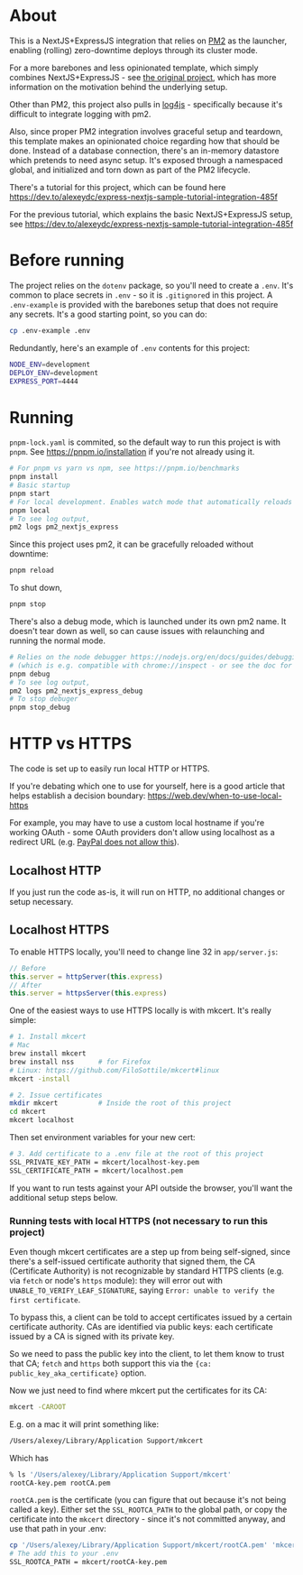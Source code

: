 # About
This is a NextJS+ExpressJS integration that relies on [PM2](https://pm2.keymetrics.io/) as the launcher, enabling (rolling) zero-downtime deploys through its cluster mode.

For a more barebones and less opinionated template, which simply combines NextJS+ExpressJS - see [the original project](https://github.com/alexey-dc/nextjs_express_template), which has more information on the motivation behind the underlying setup.

Other than PM2, this project also pulls in [log4js](https://www.npmjs.com/package/log4js) - specifically because it's difficult to integrate logging with pm2.

Also, since proper PM2 integration involves graceful setup and teardown, this template makes an opinionated choice regarding how that should be done. Instead of a database connection, there's an in-memory datastore which pretends to need async setup. It's exposed through a namespaced global, and initialized and torn down as part of the PM2 lifecycle.

There's a tutorial for this project, which can be found here https://dev.to/alexeydc/express-nextjs-sample-tutorial-integration-485f

For the previous tutorial, which explains the basic NextJS+ExpressJS setup, see https://dev.to/alexeydc/express-nextjs-sample-tutorial-integration-485f

# Before running
The project relies on the `dotenv` package, so you'll need to create a `.env`. It's common to place secrets in `.env` - so it is `.gitignore`d in this project. A `.env-example` is provided with the barebones setup that does not require any secrets. It's a good starting point, so you can do:

```bash
cp .env-example .env
```

Redundantly, here's an example of `.env` contents for this project:
```bash
NODE_ENV=development
DEPLOY_ENV=development
EXPRESS_PORT=4444
```

# Running
`pnpm-lock.yaml` is commited, so the default way to run this project is with `pnpm`. See https://pnpm.io/installation if you're not already using it.

```bash
# For pnpm vs yarn vs npm, see https://pnpm.io/benchmarks
pnpm install
# Basic startup
pnpm start
# For local development. Enables watch mode that automatically reloads on changes to the backend
pnpm local
# To see log output,
pm2 logs pm2_nextjs_express
```

Since this project uses pm2, it can be gracefully reloaded without downtime:
```bash
pnpm reload
```

To shut down,
```bash
pnpm stop
```

There's also a debug mode, which is launched under its own pm2 name. It doesn't tear down as well, so can cause issues with relaunching and running the normal mode.
```bash
# Relies on the node debugger https://nodejs.org/en/docs/guides/debugging-getting-started/
# (which is e.g. compatible with chrome://inspect - or see the doc for other options of connecting)
pnpm debug
# To see log output,
pm2 logs pm2_nextjs_express_debug
# To stop debuger
pnpm stop_debug
```

# HTTP vs HTTPS
The code is set up to easily run local HTTP or HTTPS.

If you're debating which one to use for yourself, here is a good article that helps establish a decision boundary:
https://web.dev/when-to-use-local-https

For example, you may have to use a custom local hostname if you're working OAuth - some OAuth providers don't allow using localhost as a redirect URL (e.g. [PayPal does not allow this](https://stackoverflow.com/questions/14436483/setting-paypal-return-url-to-localhost)).

## Localhost HTTP
If you just run the code as-is, it will run on HTTP, no additional changes or setup necessary.

## Localhost HTTPS
To enable HTTPS locally, you'll need to change line 32 in `app/server.js`:
```javascript
// Before
this.server = httpServer(this.express)
// After
this.server = httpsServer(this.express)
```

One of the easiest ways to use HTTPS locally is with mkcert. It's really simple:

```bash
# 1. Install mkcert
# Mac
brew install mkcert
brew install nss      # for Firefox
# Linux: https://github.com/FiloSottile/mkcert#linux
mkcert -install

# 2. Issue certificates
mkdir mkcert          # Inside the root of this project
cd mkcert
mkcert localhost
```

Then set environment variables for your new cert:
```bash
# 3. Add certificate to a .env file at the root of this project
SSL_PRIVATE_KEY_PATH = mkcert/localhost-key.pem
SSL_CERTIFICATE_PATH = mkcert/localhost.pem
```

If you want to run tests against your API outside the browser, you'll want the additional setup steps below.

### Running tests with local HTTPS (not necessary to run this project)
Even though mkcert certificates are a step up from being self-signed, since there's a self-issued certificate authority that signed them, the CA (Certificate Authority) is not recognizable by standard HTTPS clients (e.g. via `fetch` or node's `https` module): they will error out with `UNABLE_TO_VERIFY_LEAF_SIGNATURE`, saying `Error: unable to verify the first certificate`.

To bypass this, a client can be told to accept certificates issued by a certain certificate authority. CAs are identified via public keys: each certificate issued by a CA is signed with its private key.

So we need to pass the public key into the client, to let them know to trust that CA; `fetch` and `https` both support this via the `{ca: public_key_aka_certificate}` option.

Now we just need to find where mkcert put the certificates for its CA:
```bash
mkcert -CAROOT
```

E.g. on a mac it will print something like:
```bash
/Users/alexey/Library/Application Support/mkcert
```
Which has
```bash
% ls '/Users/alexey/Library/Application Support/mkcert'
rootCA-key.pem rootCA.pem
```

`rootCA.pem` is the certificate (you can figure that out because it's not being called a key). Either set the `SSL_ROOTCA_PATH` to the global path, or copy the certificate into the `mkcert` directory - since it's not committed anyway, and use that path in your .env:

```bash
cp '/Users/alexey/Library/Application Support/mkcert/rootCA.pem' 'mkcert/rootCA.pem'
# The add this to your .env
SSL_ROOTCA_PATH = mkcert/rootCA-key.pem
```

